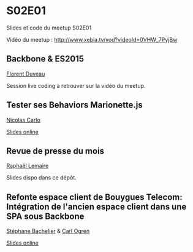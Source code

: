 # S02E01

Slides et code du meetup S02E01

Vidéo du meetup : <http://www.xebia.tv/vod?videoId=0VHW_7PyjBw>

Backbone & ES2015
-----------------------------------
[Florent Duveau](https://twitter.com/florentduveau)

Session live coding à retrouver sur la vidéo du meetup.

Tester ses Behaviors Marionette.js
-------------------------------
[Nicolas Carlo](https://twitter.com/nicoespeon)

[Slides online](http://slides.com/nicoespeon/tester-behaviors-marionette#/)

Revue de presse du mois
-----------------------
[Raphaël Lemaire](https://twitter.com/rlemaire)

Slides dispo dans ce dépôt.

Refonte espace client de Bouygues Telecom: Intégration de l'ancien espace client dans une SPA sous Backbone
-------------------------------
[Stéphane Bachelier](https://twitter.com/sbachelier) & [Carl Ogren](https://twitter.com/CarlOGREN)

[Slides online](http://slides.com/stephanebachelier/deck-5#/)

